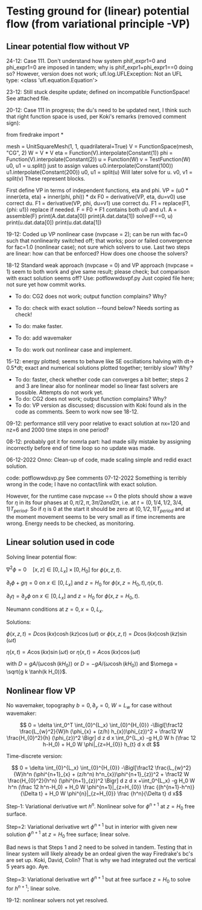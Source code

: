 # Testing ground for (linear) potential flow (from variational principle -VP)

## Linear potential flow without VP

24-12: Case 111. Don't understand how system phif_expr1=0 and phi_expr1=0 are imposed in tandem; why is phif_expr1+phi_expr1==0 doing so? However, version does not work; ufl.log.UFLException: Not an UFL type: <class 'ufl.equation.Equation'>

23-12: Still stuck despite update; defined on incompatible FunctionSpace! See attached file.

20-12: Case 111 in progress; the du's need to be updated next, I think such that right function space is used, per Koki's remarks (removed comment sign):

from firedrake import *
 

mesh = UnitSquareMesh(1, 1, quadrilateral=True)
V = FunctionSpace(mesh, "CG", 2)
W = V * V
eta = Function(V).interpolate(Constant(1))
phi = Function(V).interpolate(Constant(2))
u = Function(W)
v = TestFunction(W)
u0, u1 = u.split()   just to assign values
u0.interpolate(Constant(100))
u1.interpolate(Constant(200))
u0, u1 = split(u)   Will later solve for u.
v0, v1 = split(v)   These represent blocks.

 First define VP in terms of independent functions, eta and phi.
VP = (u0 * inner(eta, eta) + inner(phi, phi)) * dx
F0 = derivative(VP, eta, du=v0)   use correct du.
F1 = derivative(VP, phi, du=v1)   use correct du.
F1 = replace(F1, {phi: u1})   replace if needed.
F = F0 + F1   contains both u0 and u1.
A = assemble(F)
print(A.dat.data[0])
print(A.dat.data[1])
solve(F==0, u)
print(u.dat.data[0])
print(u.dat.data[1])

19-12: Coded up VP nonlinear case (nvpcase = 2); can be run with fac=0 such that nonlinearity switched off; that works; poor or failed convergence for fac=1.0 (nonlinear case); not sure which solvers to use. Last two steps are linear: how can that be enforced? How does one choose the solvers?
 

18-12 Standard weak approach (nvpcase = 0) and VP approach (nvpcase = 1) seem to both work and give same result; please check; but comparison with exact solution seems off? Use: potflowwdsvpf.py
Just copied file here; not sure yet how commit works. 
- To do: CG2 does not work; output function complains? Why?
- To do: check with exact solution --found below? Needs sorting as check!
- To do: make faster.

- To do: add wavemaker
- To do: work out nonlinear case and implement.

15-12: energy plotted; seems to behave like SE oscillations halving with dt-> 0.5*dt; exact and numerical solutions plotted together; terribly slow? Why?
- To do: faster, check whether code can converges a bit better; steps 2 and 3 are linear also for nonlinear model so linear fast solvers are possible.
Attempts do not work yet.
- To do: CG2 does not work; output function complains? Why?
- To do: VP version as discussed; discussion with Koki found als in the code as comments. Seem to work now see 18-12.

09-12: performance still very poor relative to exact solution at nx=120 and nz=6 and 2000 time steps in one period?

08-12: probably got it for nomrla part: had made silly mistake by assigning incorrectly before end of time loop so no update was made.

06-12-2022 Onno: Clean-up of code, made scaling simple and redid exact solution.

code: potflowwdsvp.py
See comments 07-12-2022
Something is terribly wrong in the code; I have no contact/link with exact solution.

However, for the runtime case nvpcase == 0 the plots should show a wave for $\eta$ in its four phases at $0, \pi/2, \pi, 3\pi/2 and 2\pi$, i.e. at $t=(0,1/4,1/2,3/4,1) T_{period}$. So if $\eta$ is 0 at the start it should be zero at $(0,1/2,1)T_{period}$ and at the moment movement seems to be very small as if time increments are wrong. Energy needs to be checked, as monitoring.

## Linear solution used in code

Solving linear potential flow:

$\nabla^2 \phi=0\quad[x,z]\in[0,L_x]\times[0,H_0]$ for $\phi(x,z,t)$.

$\partial_t\phi+g \eta = 0$ on $x\in[0,L_x]$ and $z=H_0$ for $\phi(x,z=H_0,t),\eta(x,t)$.

$\partial_t \eta = \partial_z\phi$ on $x\in[0,L_x]$ and $z=H_0$ for $\phi(x,z=H_0,t)$.

Neumann conditions at $z=0,x=0,L_x$.

Solutions:

$\phi(x,z,t) = D \cos(k x)\cosh(k z)\cos(\omega t)$ or $\phi(x,z,t) = D \cos(k x)\cosh(k z)\sin(\omega t)$ 

$\eta(x,t) = A \cos(k x) \sin(\omega t)$ or $\eta(x,t) = A \cos(k x) \cos(\omega t)$

with $D = g A/(\omega\cosh(k H_0))$ or $D = -g A/(\omega\cosh(k H_0))$ and $\omega = \sqrt{g k \tanh(k H_0)}$.

## Nonlinear flow VP

No wavemaker, topography $b=0, \partial_y =0$, $W=L_w$ for case without wavemaker:

$$ 0 = \delta \int_0^T \int_{0}^{L_x} \int_{0}^{H_{0}}
-\Bigl[\frac12 \frac{L_{w}^2}{W}h (\phi_{x} + (z/h) h_{x})\phi_{z})^2  + \frac12 W \frac{H_{0}^2}{h} (\phi_{z})^2 \Bigr] d z d x 
\int_0^{L_x}  -g H_0 W h (\frac 12 h-H_0) + H_0 W  \phi|_{z=H_{0}} h_{t} d x dt $$

Time-discrete version:

$$ 0 = \delta \int_{0}^{L_x} \int_{0}^{H_{0}}
-\Bigl[\frac12 \frac{L_{w}^2}{W}h^n (\phi^{n+1}_{x} + (z/h^n) h^n_{x})\phi^{n+1}_{z})^2  + \frac12 W \frac{H_{0}^2}{h^n} (\phi^{n+1}_{z})^2 \Bigr] d z d x 
+\int_0^{L_x}  -g H_0 W h^n (\frac 12 h^n-H_0) + H_0 W  \phi^{n+1}|_{z=H_{0}} \frac {(h^{n+1}-h^n)}{\Delta t}  + H_0 W  \phi^{n}|_{z=H_{0}} \frac {h^n}{\Delta t}  d x$$

Step-1: Variational derivative wrt $h^n$. Nonlinear solve for $\phi^{n+1}$ at $z=H_0$ free surface.

Step=2: Variational derivative wrt $\phi^{n+1}$ but in interior with given new solution $\phi^{n+1}$ at $z=H_0$ free surface; linear solve.

Bad news is that Steps 1 and 2 need to be solved in tandem. Testing that in linear system will likely already be an ordeal given the way Firedrake's bc's are set up. Koki, David, Colin? That is why we had integrated out the vertical 5 years ago. Aye.

Step=3: Variational derivative wrt $\phi^{n+1}$ but at free surface $z=H_0$ to solve for $h^{n+1}$; linear solve.

19-12: nonlinear solvers not yet resolved.
